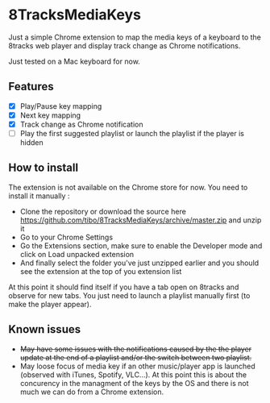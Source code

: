 8TracksMediaKeys
================

Just a simple Chrome extension to map the media keys of a keyboard to the 8tracks web player and display track change as Chrome notifications.

Just tested on a Mac keyboard for now.

## Features

- [x] Play/Pause key mapping
- [x] Next key mapping
- [x] Track change as Chrome notification
- [ ] Play the first suggested playlist or launch the playlist if the player is hidden

## How to install

The extension is not available on the Chrome store for now. You need to install it manually :

* Clone the repository or download the source here https://github.com/tibo/8TracksMediaKeys/archive/master.zip and unzip it
* Go to your Chrome Settings
* Go the Extensions section, make sure to enable the Developer mode and click on Load unpacked extension
* And finally select the folder you've just unzipped earlier and you should see the extension at the top of you extension list

At this point it should find itself if you have a tab open on 8tracks and observe for new tabs.
You just need to launch a playlist manually first (to make the player appear).

## Known issues

* ~~May have some issues with the notifications caused by the the player update at the end of a playlist and/or the switch between two playlist.~~
* May loose focus of media key if an other music/player app is launched (observed with iTunes, Spotify, VLC...). At this point this is about the concurency in the managment of the keys by the OS and there is not much we can do from a Chrome extension.
